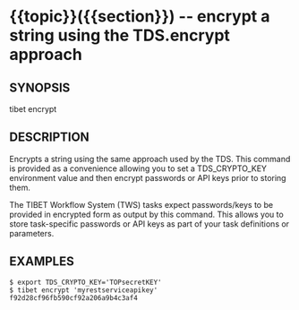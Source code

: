 {{topic}}({{section}}) -- encrypt a string using the TDS.encrypt approach
=============================================

## SYNOPSIS

tibet encrypt <string>

## DESCRIPTION

Encrypts a string using the same approach used by the TDS. This command is
provided as a convenience allowing you to set a TDS_CRYPTO_KEY environment value
and then encrypt passwords or API keys prior to storing them.

The TIBET Workflow System (TWS) tasks expect passwords/keys to be provided in
encrypted form as output by this command. This allows you to store task-specific
passwords or API keys as part of your task definitions or parameters.

## EXAMPLES

    $ export TDS_CRYPTO_KEY='TOPsecretKEY'
    $ tibet encrypt 'myrestserviceapikey'
    f92d28cf96fb590cf92a206a9b4c3af4

